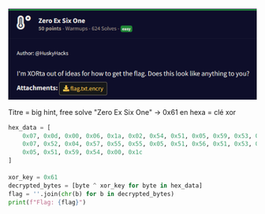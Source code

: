 ![Pasted image 20250228185704](pictures/Pasted%20image%2020250228185704.png)

Titre = big hint, free solve
"Zero Ex Six One" -> 0x61 en hexa = clé xor

```python
hex_data = [
    0x07, 0x0d, 0x00, 0x06, 0x1a, 0x02, 0x54, 0x51, 0x05, 0x59, 0x53, 0x02, 0x51, 0x00, 0x53, 0x54,
    0x07, 0x52, 0x04, 0x57, 0x55, 0x55, 0x05, 0x51, 0x56, 0x51, 0x53, 0x03, 0x55, 0x50, 0x05, 0x03,
    0x05, 0x51, 0x59, 0x54, 0x00, 0x1c
]

xor_key = 0x61
decrypted_bytes = [byte ^ xor_key for byte in hex_data]
flag = ''.join(chr(b) for b in decrypted_bytes)
print(f"Flag: {flag}")
```
